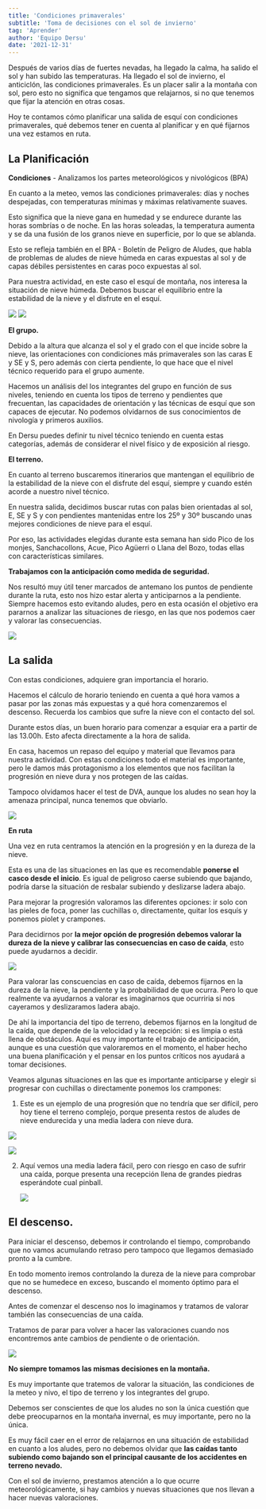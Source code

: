 ```yaml
---
title: 'Condiciones primaverales'
subtitle: 'Toma de decisiones con el sol de invierno'
tag: 'Aprender'
author: 'Equipo Dersu'
date: '2021-12-31'
---
```


Después de varios días de fuertes nevadas, ha llegado la calma, ha salido el sol y han subido las temperaturas. Ha llegado el sol de invierno, el anticiclón, las condiciones primaverales. Es un placer salir a la montaña con sol, pero esto no significa que tengamos que relajarnos, si no que tenemos que fijar la atención en otras cosas.

Hoy te contamos cómo planificar una salida de esquí con condiciones primaverales, qué debemos tener en cuenta al planificar y en qué fijarnos una vez estamos en ruta. 

## La Planificación

**Condiciones** - Analizamos los partes meteorológicos y nivológicos (BPA)

En cuanto a la meteo, vemos las condiciones primaverales: días y noches despejadas, con temperaturas mínimas y máximas relativamente suaves. 

Esto significa que la nieve gana en humedad y se endurece durante las horas sombrías o de noche. En las horas soleadas, la temperatura aumenta y se da una fusión de los granos nieve en superficie, por lo que se ablanda.

Esto se refleja también en el BPA - Boletín de Peligro de Aludes, que habla de problemas de aludes de nieve húmeda en caras expuestas al sol y de capas débiles persistentes en caras poco expuestas al sol.

Para nuestra actividad, en este caso el esquí de montaña, nos interesa la situación de nieve húmeda. Debemos buscar el equilibrio entre la estabilidad de la nieve y el disfrute en el esquí.

![](/images/posts/condiciones-primaverales/picture-01.jpeg)
![](/images/posts/condiciones-primaverales/picture-02.jpeg)


**El grupo.**

Debido a la altura que alcanza el sol y el grado con el que incide sobre la nieve, las orientaciones con condiciones más primaverales son las caras E y SE y S, pero además con cierta pendiente, lo que hace que el nivel técnico requerido para el grupo aumente. 

Hacemos un análisis del los integrantes del grupo en función de sus niveles, teniendo en cuenta los tipos de terreno y pendientes que frecuentan, las capacidades de orientación y las técnicas de esquí que son capaces de ejecutar.  No podemos olvidarnos de sus conocimientos de nivología y primeros auxilios. 

En Dersu puedes definir tu nivel técnico teniendo en cuenta estas categorías, además de considerar el nivel físico y de exposición al riesgo.



**El terreno.**

En cuanto al terreno buscaremos itinerarios que mantengan el equilibrio de la estabilidad de la nieve con el disfrute del esquí, siempre y cuando estén acorde a nuestro nivel técnico. 

En nuestra salida, decidimos buscar rutas con palas bien orientadas al sol, E, SE y S y con pendientes mantenidas entre los 25º y 30º buscando unas mejores condiciones de nieve para el esquí. 

Por eso, las actividades elegidas durante esta semana han sido Pico de los monjes, Sanchacollons, Acue, Pico Agüerri o Llana del Bozo, todas ellas con características similares.

**Trabajamos con la anticipación como medida de seguridad.**

Nos resultó muy útil tener marcados de antemano los puntos de pendiente durante la ruta, esto nos hizo estar alerta y anticiparnos a la pendiente. Siempre hacemos esto evitando aludes, pero en esta ocasión el objetivo era pararnos a analizar las situaciones de riesgo, en las que nos podemos caer y valorar las consecuencias. 



![](/images/posts/condiciones-primaverales/picture-03.jpg)



## La salida

Con estas condiciones, adquiere gran importancia el horario. 

Hacemos el cálculo de horario teniendo en cuenta a qué hora vamos a pasar por las zonas más expuestas y a qué hora comenzaremos el descenso. Recuerda los cambios que sufre la nieve con el contacto del sol. 

Durante estos días, un buen horario para comenzar a esquiar era a partir de las 13.00h. Esto afecta directamente a la hora de salida.

En casa, hacemos un repaso del equipo y material que llevamos para nuestra actividad. Con estas condiciones todo el material es importante, pero le damos más protagonismo a los elementos que nos facilitan la progresión en nieve dura y nos protegen de las caídas.

Tampoco olvidamos hacer el test de DVA, aunque los aludes no sean hoy la amenaza principal, nunca tenemos que obviarlo.

![](/images/posts/condiciones-primaverales/picture-04.jpeg)

**En ruta**

Una vez en ruta centramos la atención en la progresión y en la dureza de la nieve. 

Esta es una de las situaciones en las que es recomendable **ponerse el casco desde el inicio**. Es igual de peligroso caerse subiendo que bajando, podría darse la situación de resbalar subiendo y deslizarse ladera abajo.

Para mejorar la progresión valoramos las diferentes opciones: ir solo con las pieles de foca, poner las cuchillas o, directamente, quitar los esquís y ponemos piolet y crampones. 

Para decidirnos por **la mejor opción de progresión debemos valorar la dureza de la nieve y calibrar las consecuencias en caso de caída**, esto puede ayudarnos a decidir.

![](/images/posts/condiciones-primaverales/picture-05.jpeg)

Para valorar las conscuencias en caso de caída, debemos fijarnos en la dureza de la nieve, la pendiente y la probabilidad de que ocurra. Pero lo que realmente va ayudarnos a valorar es imaginarnos que ocurriria si nos cayeramos y deslizaramos ladera abajo. 

De ahí la importancia del tipo de terreno, debemos fijarnos en la longitud de la caída, que depende de la velocidad y la recepción: si es limpia o está llena de obstáculos. Aquí es muy importante el trabajo de anticipación, aunque es una cuestión que valoraremos en el momento, el haber hecho una buena planificación y el pensar en los puntos críticos nos ayudará a tomar decisiones.



Veamos algunas situaciones en las que es importante anticiparse y elegir si progresar con cuchillas o directamente ponemos los crampones:

1. Este es un ejemplo de una progresión que no tendría que ser difícil, pero hoy tiene el terreno complejo, porque presenta restos de aludes de nieve endurecida y una media ladera con nieve dura. 

![](/images/posts/condiciones-primaverales/picture-06.jpeg)

![](/images/posts/condiciones-primaverales/picture-07.jpeg)

2. Aquí vemos una media ladera fácil, pero con riesgo en caso de sufrir una caída, porque presenta una recepción llena de grandes piedras esperándote cual pinball. 

    ![](/images/posts/condiciones-primaverales/picture-08.jpeg)



## **El descenso.**

Para iniciar el descenso, debemos ir controlando el tiempo, comprobando que no vamos acumulando retraso pero tampoco que llegamos demasiado pronto a la cumbre. 

En todo momento iremos controlando la dureza de la nieve para comprobar que no se humedece en exceso, buscando el momento óptimo para el descenso. 

Antes de comenzar el descenso nos lo imaginamos y tratamos de valorar también las consecuencias de una caída. 

Tratamos de parar para volver a hacer las valoraciones cuando nos encontremos ante cambios de pendiente o de orientación. 

![](/images/posts/condiciones-primaverales/picture-09.jpeg)

**No siempre tomamos las mismas decisiones en la montaña.** 

Es muy importante que tratemos de valorar la situación, las condiciones de la meteo y nivo, el tipo de terreno y los integrantes del grupo. 

Debemos ser conscientes de que los aludes no son la única cuestión que debe preocuparnos en la montaña invernal, es muy importante, pero no la única. 

Es muy fácil caer en el error de relajarnos en una situación de estabilidad en cuanto a los aludes, pero no debemos olvidar que **las caídas tanto subiendo como bajando son el principal causante de los accidentes en terreno nevado.**

Con el sol de invierno, prestamos atención a lo que ocurre meteorológicamente, si hay cambios y  nuevas situaciones que nos llevan a hacer nuevas valoraciones.